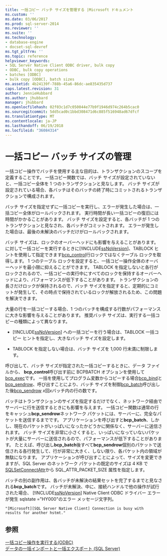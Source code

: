 ```yaml
---
title: 一括コピー バッチ サイズを管理する |Microsoft ドキュメント
ms.custom: ''
ms.date: 03/06/2017
ms.prod: sql-server-2014
ms.reviewer: ''
ms.suite: ''
ms.technology:
- database-engine
- docset-sql-devref
ms.tgt_pltfrm: ''
ms.topic: reference
helpviewer_keywords:
- SQL Server Native Client ODBC driver, bulk copy
- ODBC, bulk copy operations
- batches [ODBC]
- bulk copy [ODBC], batch sizes
ms.assetid: 4b24139f-788b-45a6-86dc-ae835435d737
caps.latest.revision: 31
author: JennieHubbard
ms.author: jhubbard
manager: jhubbard
ms.openlocfilehash: 02f03c1d7c050044e77b9f1946d974c264b5cac0
ms.sourcegitcommit: 5dd5cad0c1bbd308471d6c885f516948ad67dfcf
ms.translationtype: MT
ms.contentlocale: ja-JP
ms.lasthandoff: 06/19/2018
ms.locfileid: "36084314"
---
```

# <a name="managing-bulk-copy-batch-sizes"></a>一括コピー バッチ サイズの管理
  一括コピー操作でバッチを使用する主な目的は、トランザクションのスコープを定義することです。 一括コピー関数では、バッチ サイズが設定されていないと、一括コピー全体を 1 つのトランザクションと見なします。 バッチ サイズが設定されている場合、各バッチはそのバッチの終了時にコミットされるトランザクションで構成されます。  
  
 バッチ サイズを指定せずに一括コピーを実行し、エラーが発生した場合は、一括コピー全体がロールバックされます。 実行時間が長い一括コピーの復旧には時間がかかることがあります。 バッチ サイズを設定すると、各バッチが 1 つのトランザクションと見なされ、各バッチがコミットされます。 エラーが発生した場合は、最後の未解決のバッチだけがロールバックされます。  
  
 バッチ サイズは、ロックのオーバーヘッドにも影響を与えることがあります。 に対して一括コピーを実行するときに[!INCLUDE[ssNoVersion](../../includes/ssnoversion-md.md)]、TABLOCK ヒントを使用して指定できます[bcp_control](../native-client-odbc-extensions-bulk-copy-functions/bcp-control.md)行ロックではなくテーブル ロックを取得します。 1 つのテーブル ロックを設定すると、一括コピー操作全体のオーバーヘッドを最小限に抑えることができます。 TABLOCK を指定しないと各行がロックされるので、一括コピーの実行中にすべてのロックを保持するオーバーヘッドにより、パフォーマンスが低下することがあります。 トランザクションの長さだけロックが保持されるので、バッチ サイズを指定すると、定期的にコミットが発生して、その時点で保持されているロックが解放されるため、この問題を解決できます。  
  
 大量の行を一括コピーする場合、1 つのバッチを構成する行数がパフォーマンスに大きな影響を与えることがあります。 推奨バッチ サイズは、実行する一括コピーの種類によって異なります。  
  
-   [!INCLUDE[ssNoVersion](../../includes/ssnoversion-md.md)] への一括コピーを行う場合は、TABLOCK 一括コピー ヒントを指定し、大きなバッチ サイズを設定します。  
  
-   TABLOCK を指定しない場合は、バッチ サイズを 1,000 行未満に制限します。  
  
 呼び出して、バッチ サイズが指定された一括コピーするときに、データ ファイルから、 **bcp_control**呼び出す前に BCPBATCH オプションを使用して[bcp_exec](../native-client-odbc-extensions-bulk-copy-functions/bcp-exec.md)です。 一括を使用してプログラム変数からコピーする場合[bcp_bind](../native-client-odbc-extensions-bulk-copy-functions/bcp-bind.md)と[bcp_sendrow](../native-client-odbc-extensions-bulk-copy-functions/bcp-sendrow.md)、呼び出すことにより、バッチ サイズを制御[bcp_batch](../native-client-odbc-extensions-bulk-copy-functions/bcp-batch.md)呼び出した後[bcp_sendrow](../native-client-odbc-extensions-bulk-copy-functions/bcp-sendrow.md) *x*回*x*バッチ内の行の数です。  
  
 バッチはトランザクションのサイズを指定するだけでなく、ネットワーク経由でサーバーに行を送信するときにも影響を与えます。 一括コピー関数は通常の行をキャッシュ**bcp_sendrow**ネットワーク パケットには、サーバーに、完全なパケットを送信するまでです。 アプリケーションを呼び出すと**bcp_batch**、しかし、現在のパケットがいっぱいになったかどうかに関係なく、サーバーに送信されます。 バッチ サイズを非常に小さくすると、いっぱいになっていないパケットが大量にサーバーに送信されるので、パフォーマンスが低下することがあります。 たとえば、呼び出し**bcp_batch**後すべて**bcp_sendrow**個別のパケットで送信される各行発生して、行が非常に大きく、しない限り、各パケット内の領域が無駄になります。 アプリケーションが呼び出すことによって、サイズを変更できますが、SQL Server のネットワーク パケットの既定のサイズは 4 KB で[SQLSetConnectAttr](../native-client-odbc-api/sqlsetconnectattr.md)から SQL_ATTR_PACKET_SIZE 属性を指定します。  
  
 バッチの別の副作用は、各バッチが未解決の結果セットを完了するまでと見なされる**bcp_batch**です。 バッチが未解決、中に、接続ハンドルで他の操作が試行された場合、 [!INCLUDE[ssNoVersion](../../includes/ssnoversion-md.md)] Native Client ODBC ドライバー エラーが発生 sqlstate ="HY000"のエラー メッセージ文字列。  
  
```  
"[Microsoft][SQL Server Native Client] Connection is busy with  
results for another hstmt."  
```  
  
## <a name="see-also"></a>参照  
 [一括コピー操作を実行する&#40;ODBC&#41;](performing-bulk-copy-operations-odbc.md)   
 [データの一括インポートと一括エクスポート &#40;SQL Server&#41;](../import-export/bulk-import-and-export-of-data-sql-server.md)  
  
  